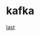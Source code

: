 # kafka

[last](https://www.bilibili.com/video/BV1vr4y1677k/?p=2&spm_id_from=pageDriver&vd_source=e38cd951f2ee7bda48ec574f4e9ba363)